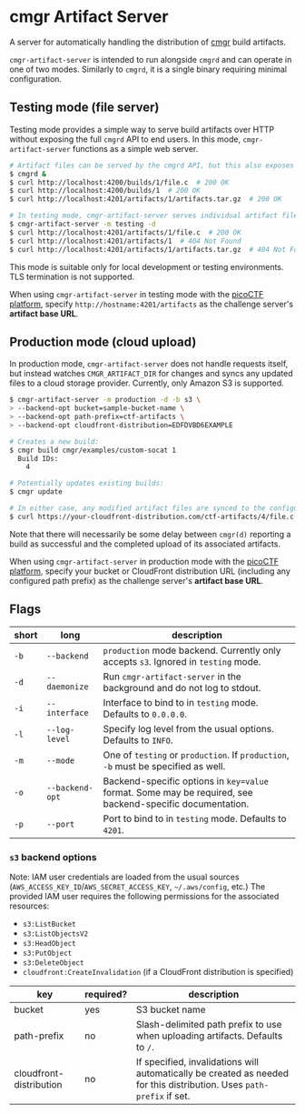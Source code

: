 # cmgr Artifact Server

A server for automatically handling the distribution of
[cmgr](https://github.com/ArmyCyberInstitute/cmgr) build artifacts.

`cmgr-artifact-server` is intended to run alongside `cmgrd` and can operate in one of two modes.
Similarly to `cmgrd`, it is a single binary requiring minimal configuration.

## Testing mode (file server)

Testing mode provides a simple way to serve build artifacts over HTTP without exposing the full
`cmgrd` API to end users. In this mode, `cmgr-artifact-server` functions as a simple web server.

```bash
# Artifact files can be served by the cmgrd API, but this also exposes other endpoints:
$ cmgrd &
$ curl http://localhost:4200/builds/1/file.c  # 200 OK
$ curl http://localhost:4200/builds/1  # 200 OK
$ curl http://localhost:4201/artifacts/1/artifacts.tar.gz  # 200 OK

# In testing mode, cmgr-artifact-server serves individual artifact files only:
$ cmgr-artifact-server -m testing -d
$ curl http://localhost:4201/artifacts/1/file.c  # 200 OK
$ curl http://localhost:4201/artifacts/1  # 404 Not Found
$ curl http://localhost:4201/artifacts/1/artifacts.tar.gz  # 404 Not Found
```

This mode is suitable only for local development or testing environments. TLS termination is not
supported.

When using `cmgr-artifact-server` in testing mode with the [picoCTF
platform](https://github.com/picoCTF/platform), specify `http://hostname:4201/artifacts` as the
challenge server's **artifact base URL**.

## Production mode (cloud upload)

In production mode, `cmgr-artifact-server` does not handle requests itself, but instead watches
`CMGR_ARTIFACT_DIR` for changes and syncs any updated files to a cloud storage provider. Currently,
only Amazon S3 is supported.

```bash
$ cmgr-artifact-server -m production -d -b s3 \
> --backend-opt bucket=sample-bucket-name \
> --backend-opt path-prefix=ctf-artifacts \
> --backend-opt cloudfront-distribution=EDFDVBD6EXAMPLE

# Creates a new build:
$ cmgr build cmgr/examples/custom-socat 1
  Build IDs:
    4

# Potentially updates existing builds:
$ cmgr update

# In either case, any modified artifact files are synced to the configured cloud storage provider:
$ curl https://your-cloudfront-distribution.com/ctf-artifacts/4/file.c  # 200 OK
```

Note that there will necessarily be some delay between `cmgr(d)` reporting a build as successful and
the completed upload of its associated artifacts.

When using `cmgr-artifact-server` in production mode with the [picoCTF
platform](https://github.com/picoCTF/platform), specify your bucket or CloudFront distribution URL
(including any configured path prefix) as the challenge server's **artifact base URL**.

## Flags

| short | long | description |
| --- | --- | --- |
| `-b` | `--backend` | `production` mode backend. Currently only accepts `s3`. Ignored in `testing` mode. |
| `-d` | `--daemonize` | Run `cmgr-artifact-server` in the background and do not log to stdout. |
| `-i` | `--interface` | Interface to bind to in `testing` mode. Defaults to `0.0.0.0`. |
| `-l` | `--log-level` | Specify log level from the usual options. Defaults to `INFO`. |
| `-m` | `--mode` | One of `testing` or `production`. If `production`, `-b` must be specified as well. |
| `-o` | `--backend-opt` | Backend-specific options in `key=value` format. Some may be required, see backend-specific documentation. |
| `-p` | `--port` | Port to bind to in `testing` mode. Defaults to `4201`. |

### `s3` backend options

Note: IAM user credentials are loaded from the usual sources
(`AWS_ACCESS_KEY_ID`/`AWS_SECRET_ACCESS_KEY`, `~/.aws/config`, etc.) The provided IAM user requires
the following permissions for the associated resources:

- `s3:ListBucket`
- `s3:ListObjectsV2`
- `s3:HeadObject`
- `s3:PutObject`
- `s3:DeleteObject`
- `cloudfront:CreateInvalidation` (if a CloudFront distribution is specified)

| key | required? | description |
| --- | --- | --- |
| bucket | yes | S3 bucket name |
| path-prefix | no | Slash-delimited path prefix to use when uploading artifacts. Defaults to `/`. |
| cloudfront-distribution | no | If specified, invalidations will automatically be created as needed for this distribution. Uses `path-prefix` if set. |
